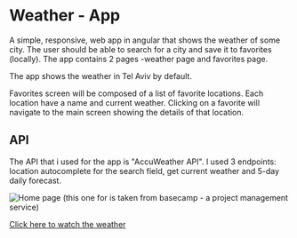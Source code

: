 # Weather - App

A simple, responsive, web app in angular that shows the weather of some city. 
The user should be able to search for a city and save it to favorites (locally). 
The app contains 2 pages -weather page and favorites page.

The app shows the weather in Tel Aviv by default.

Favorites screen will be composed of a list of favorite locations. Each location have a name and current weather. Clicking on a favorite will navigate to the main screen showing the details of that location.


## API 
The API that i used for the app is "AccuWeather API". 
I used 3 endpoints: location autocomplete for the search field, get current weather and 5-day daily forecast. 


![Home page (this one for is taken from basecamp - a project management service)](https://github.com/michalbn/weather-app/blob/master/weather-app-img.png)

[Click here to watch the weather](https://michalbn.github.io/weather-app/home/215854/Tel%20Aviv)
